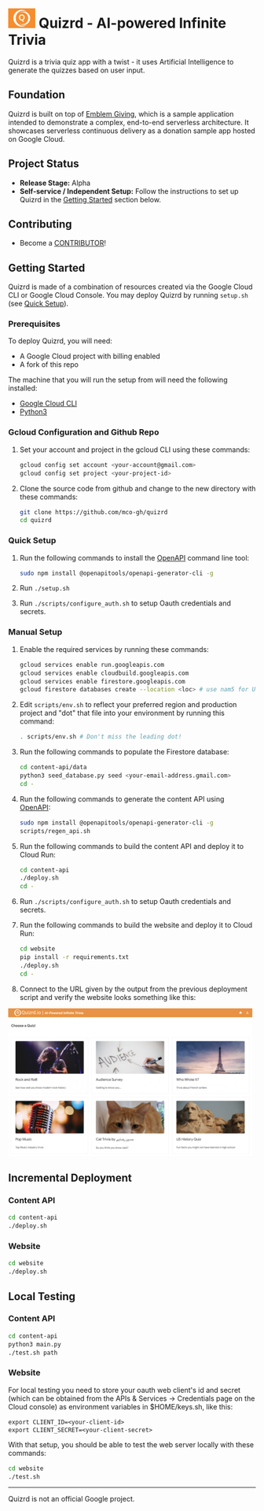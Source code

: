 # <img src="website/static/logo.png" height="40"> Quizrd - AI-powered Infinite Trivia

Quizrd is a trivia quiz app with a twist - it uses Artificial Intelligence to generate the quizzes based on user input.

## Foundation

Quizrd is built on top of [Emblem Giving](https://github.com/GoogleCloudPlatform/emblem), which is a sample application intended to demonstrate a complex, end-to-end serverless architecture. It showcases serverless continuous delivery as a donation sample app hosted on Google Cloud.

<!--
## Architecture

### Data/User Model
<img src="website/static/datauser.png" height="300">

### Creator/Hosting Flow
<img src="website/static/creator.png" height="300">

### Player Flow
<img src="website/static/player.png" height="300">
-->

## Project Status

* **Release Stage:** Alpha
* **Self-service / Independent Setup:** Follow the instructions to set up Quizrd in the [Getting Started](#getting-started) section below. 

## Contributing

* Become a [CONTRIBUTOR](./CONTRIBUTING.md)!

## Getting Started

Quizrd is made of a combination of resources created via the Google Cloud CLI or Google Cloud Console. You may deploy Quizrd by running `setup.sh` (see [Quick Setup](#quick-setup)). 

### Prerequisites

To deploy Quizrd, you will need:
<!-- * 3 Google Cloud projects (ops, stage, prod) with billing enabled on each) -->
  * A Google Cloud project with billing enabled
  * A fork of this repo

The machine that you will run the setup from will need the following installed:
<!-- * [Terraform](https://learn.hashicorp.com/tutorials/terraform/install-cli) -->
  * [Google Cloud CLI](https://cloud.google.com/sdk/docs/install)
  * [Python3](https://www.python.org/downloads)

### Gcloud Configuration and Github Repo

1. Set your account and project in the gcloud CLI using these commands:
    ```bash
    gcloud config set account <your-account@gmail.com>
    gcloud config set project <your-project-id>
    ```

2. Clone the source code from github and change to the new directory with these commands:
    ```bash
    git clone https://github.com/mco-gh/quizrd
    cd quizrd
    ```

### Quick Setup

1. Run the following commands to install the [OpenAPI](https://www.openapis.org) command line tool:

    ```bash
    sudo npm install @openapitools/openapi-generator-cli -g
    ```

1. Run `./setup.sh`

2. Run `./scripts/configure_auth.sh` to setup Oauth credentials and secrets.

### Manual Setup

1. Enable the required services by running these commands:

    ```bash
    gcloud services enable run.googleapis.com
    gcloud services enable cloudbuild.googleapis.com
    gcloud services enable firestore.googleapis.com
    gcloud firestore databases create --location <loc> # use nam5 for US, eur3 for EU
    ```

2. Edit `scripts/env.sh` to reflect your preferred region and production project and "dot" that file into your environment by running this command:
    ```bash
    . scripts/env.sh # Don't miss the leading dot!
    ```

3. Run the following commands to populate the Firestore database: 
    ```bash
    cd content-api/data
    python3 seed_database.py seed <your-email-address.gmail.com>
    cd -
    ```

4. Run the following commands to generate the content API using [OpenAPI](https://www.openapis.org):
    ```bash
    sudo npm install @openapitools/openapi-generator-cli -g
    scripts/regen_api.sh
    ```

5. Run the following commands to build the content API and deploy it to Cloud Run: 
    ```bash
    cd content-api
    ./deploy.sh
    cd -
    ```

6. Run `./scripts/configure_auth.sh` to setup Oauth credentials and secrets.

7. Run the following commands to build the website and deploy it to Cloud Run: 
    ```bash
    cd website
    pip install -r requirements.txt
    ./deploy.sh
    cd -
    ```
  
8. Connect to the URL given by the output from the previous deployment script and verify the website looks something like this:
<img src="website/static/website.png" height="300">

## Incremental Deployment

### Content API
```bash
cd content-api
./deploy.sh
```

### Website
```bash
cd website
./deploy.sh
```

## Local Testing

### Content API
```bash
cd content-api
python3 main.py
./test.sh path
```

### Website
For local testing you need to store your oauth web client's id and secret (which can be obtained from the APIs & Services -> Credentials page on the Cloud console) as environment variables in $HOME/keys.sh, like this:

```
export CLIENT_ID=<your-client-id>
export CLIENT_SECRET=<your-client-secret>
```

With that setup, you should be able to test the web server locally with these commands:
```bash
cd website
./test.sh
```

---

Quizrd is not an official Google project.
